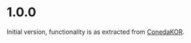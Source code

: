 # 1.0.0

Initial version, functionality is as extracted from
[ConedaKOR](https://github.com/coneda/kor).